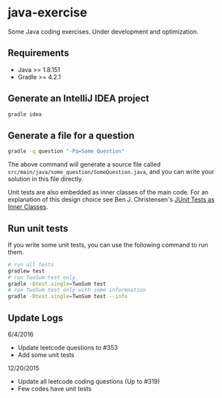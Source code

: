 java-exercise
========

Some Java coding exercises. Under development and optimization.

## Requirements
* Java >= 1.8.151
* Gradle >= 4.2.1

## Generate an IntelliJ IDEA project

```bash
gradle idea
```

## Generate a file for a question

```bash
gradle -q question "-Pq=Some Question"
```

The above command will generate a source file called `src/main/java/some_question/SomeQuestion.java`, and you can write your solution in this file directly.

Unit tests are also embedded as inner classes of the main code. For an explanation of this design choice see Ben J. Christensen's [JUnit Tests as Inner Classes](http://benjchristensen.com/2011/10/23/junit-tests-as-inner-classes/).

## Run unit tests

If you write some unit tests, you can use the following command to run them.

```bash
# run all tests
gradlew test 
# run TwoSum test only
gradle -Dtest.single=TwoSum test
# run TwoSum test only with some informnation
gradle -Dtest.single=TwoSum test --info
```

## Update Logs

6/4/2016
* Update leetcode questions to #353
* Add some unit tests

12/20/2015
* Update all leetcode coding questions (Up to #319)
* Few codes have unit tests

